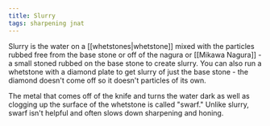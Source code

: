 ```yaml
---
title: Slurry
tags: sharpening jnat
---
```

Slurry is the water on a [[whetstones|whetstone]] mixed with the particles rubbed free from the base stone or off of the nagura or [[Mikawa Nagura]] - a small stoned rubbed on the base stone to create slurry. You can also run a whetstone with a diamond plate to get slurry of just the base stone - the diamond doesn't come off so it doesn't particles of its own.

The metal that comes off of the knife and turns the water dark as well as clogging up the surface of the whetstone is called "swarf." Unlike slurry, swarf isn't helpful and often slows down sharpening and honing.